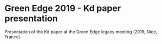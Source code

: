 # Green Edge 2019 - Kd paper presentation

Presentation of the Kd paper at the Green Edge legacy meeting (2019, Nice, France)
